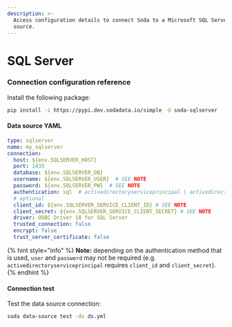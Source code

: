 ```yaml
---
description: >-
  Access configuration details to connect Soda to a Microsoft SQL Server data
  source.
---
```


# SQL Server

### Connection configuration reference

Install the following package:

```bash
pip install -i https://pypi.dev.sodadata.io/simple -U soda-sqlserver
```

#### Data source YAML

```yaml
type: sqlserver
name: my_sqlserver
connection:
  host: ${env.SQLSERVER_HOST}
  port: 1433
  database: ${env.SQLSERVER_DB}
  username: ${env.SQLSERVER_USER}  # SEE NOTE
  password: ${env.SQLSERVER_PW}  # SEE NOTE
  authentication: sql  # activedirectoryserviceprincipal | activedirectoryinteractive | activedirectorypassword 
  # optional
  client_id: ${env.SQLSERVER_SERVICE_CLIENT_ID} # SEE NOTE
  client_secret: ${env.SQLSERVER_SERVICE_CLIENT_SECRET} # SEE NOTE
  driver: ODBC Driver 18 for SQL Server
  trusted_connection: false
  encrypt: false
  trust_server_certificate: false
```

{% hint style="info" %}
**Note:** depending on the authentication method that is used,  `user` and `password` may not be required (e.g. `activedirectoryserviceprincipal` requires `client_id` and `client_secret`).
{% endhint %}

#### Connection test

Test the data source connection:

```bash
soda data-source test -ds ds.yml
```
